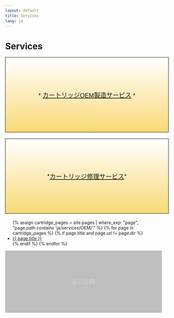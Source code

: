 ```yaml
---
layout: default
title: Services
lang: ja
---
```



# Services


<div style="background: linear-gradient(white, #f9d976); border: 1px solid black; padding: 1.5em; text-align: center; font-size: 20px; font-family: 'Arial', sans-serif; margin: 0 0 1em 0; width: calc(100% - 2em); max-width: 660px; height: 180px; display: flex; align-items: center; justify-content: center;">
  <span style="width:100%;">
    * <a href="/ja/services/oem/01/" style="color: inherit; text-decoration: underline;">カートリッジOEM製造サービス</a> *
  </span>
</div>

<div style="background: linear-gradient(white, #f9d976); border: 1px solid black; padding: 1.5em; text-align: center; font-size: 20px; font-family: 'Arial', sans-serif; margin: 0 0 1em 0; width: calc(100% - 2em); max-width: 660px; height: 180px; display: flex; align-items: center; justify-content: center;">
    * <a href="/ja/services/repair.html" style="color: inherit; text-decoration: underline;">カートリッジ修理サービス</a> *
</div>



<!-- 自动列出 ja/services/OEM 文件夹下的所有页面 -->
<ul>
  {% assign cartridge_pages = site.pages | where_exp: "page", "page.path contains 'ja/services/OEM/'" %}
  {% for page in cartridge_pages %}
    {% if page.title and page.url != page.dir %}
      <li><a href="{{ page.url }}">{{ page.title }}</a></li>
    {% endif %}
  {% endfor %}
</ul>


![Cartridge 3](/assets/Cartridges/not-tappable-box.png)
